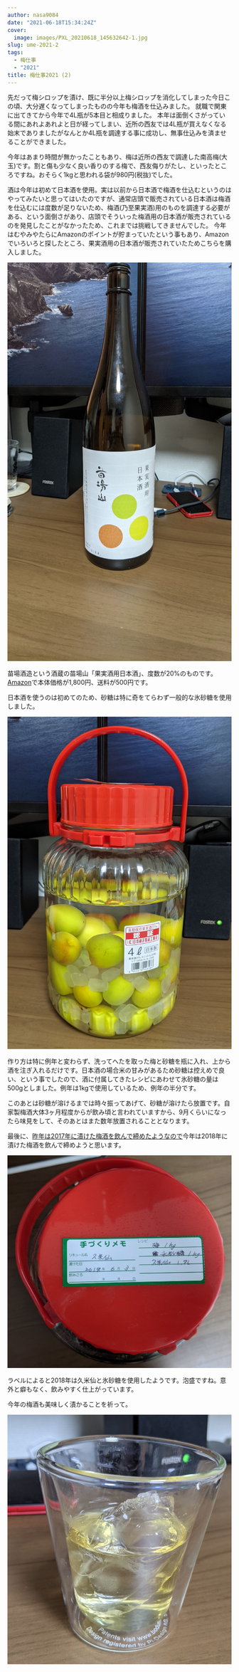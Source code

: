 ```yaml
---
author: nasa9084
date: "2021-06-18T15:34:24Z"
cover:
  image: images/PXL_20210618_145632642-1.jpg
slug: ume-2021-2
tags:
  - 梅仕事
  - "2021"
title: 梅仕事2021 (2)
---
```



先だって梅シロップを漬け、既に半分以上梅シロップを消化してしまった今日この頃、大分遅くなってしまったものの今年も梅酒を仕込みました。
就職で関東に出てきてから今年で4L瓶が5本目と相成りました。
本年は面倒くさがっている間にあれよあれよと日が経ってしまい、近所の西友では4L瓶が買えなくなる始末でありましたがなんとか4L瓶を調達する事に成功し、無事仕込みを済ませることができました。

今年はあまり時間が無かったこともあり、梅は近所の西友で調達した南高梅(大玉)です。割と傷も少なく良い香りのする梅で、西友侮りがたし、といったところですね。おそらく1kgと思われる袋が980円(税抜)でした。

酒は今年は初めて日本酒を使用。実は以前から日本酒で梅酒を仕込むというのはやってみたいと思ってはいたのですが、通常店頭で販売されている日本酒は梅酒を仕込むには度数が足りないため、梅酒(乃至果実酒)用のものを調達する必要がある、という面倒さがあり、店頭でそういった梅酒用の日本酒が販売されているのを発見したことがなかったため、これまでは挑戦してきませんでした。
今年はむやみやたらにAmazonのポイントが貯まっていたという事もあり、Amazonでいろいろと探したところ、果実酒用の日本酒が販売されていたためこちらを購入しました。

![](images/PXL_20210618_145710091.jpg)

苗場酒造という酒蔵の苗場山「果実酒用日本酒」、度数が20%のものです。[Amazon](https://amzn.to/35Ar3tW)で本体価格が1,800円、送料が500円です。

日本酒を使うのは初めてのため、砂糖は特に奇をてらわず一般的な氷砂糖を使用しました。

![](images/PXL_20210618_145632642.jpg)

作り方は特に例年と変わらず、洗ってへたを取った梅と砂糖を瓶に入れ、上から酒を注ぎ入れるだけです。日本酒の場合米の甘みがあるため砂糖は控えめで良い、という事でしたので、酒に付属してきたレシピにあわせて氷砂糖の量は500gとしました。例年は1kgで使用しているため、例年の半分です。

このあとは砂糖が溶けるまでは時々振ってあげて、砂糖が溶けたら放置です。自家製梅酒大体3ヶ月程度からが飲み頃と言われていますから、9月くらいになったら味見をして、そのあとはまた数年放置されることとなります。

最後に、[昨年は2017年に漬けた梅酒を飲んで締めたようなので](/ume-2020/)今年は2018年に漬けた梅酒を飲んで締めようと思います。

![](images/PXL_20210618_151906550.jpg)

ラベルによると2018年は久米仙と氷砂糖を使用したようです。泡盛ですね。意外と癖もなく、飲みやすく仕上がっています。

今年の梅酒も美味しく漬かることを祈って。

![](images/PXL_20210618_152347004.jpg)
